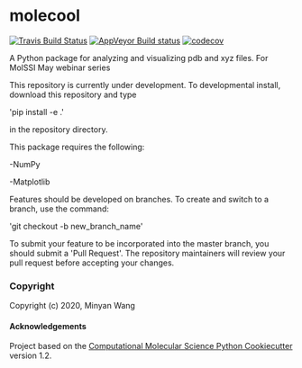 molecool
==============================
[//]: # (Badges)
[![Travis Build Status](https://travis-ci.com/REPLACE_WITH_OWNER_ACCOUNT/molecool.svg?branch=master)](https://travis-ci.com/REPLACE_WITH_OWNER_ACCOUNT/molecool)
[![AppVeyor Build status](https://ci.appveyor.com/api/projects/status/REPLACE_WITH_APPVEYOR_LINK/branch/master?svg=true)](https://ci.appveyor.com/project/REPLACE_WITH_OWNER_ACCOUNT/molecool/branch/master)
[![codecov](https://codecov.io/gh/REPLACE_WITH_OWNER_ACCOUNT/molecool/branch/master/graph/badge.svg)](https://codecov.io/gh/REPLACE_WITH_OWNER_ACCOUNT/molecool/branch/master)

A Python package for analyzing and visualizing pdb and xyz files. For MolSSI May webinar series

This repository is currently under development. To developmental install, download this repository and type

'pip install -e .'

in the repository directory.


This package requires the following:

-NumPy

-Matplotlib


Features should be developed on branches. To create and switch to a branch, use the command:

'git checkout -b new_branch_name'

To submit your feature to be incorporated into the master branch, you should submit a 'Pull Request'. The repository maintainers will review your pull request before accepting your changes.


### Copyright

Copyright (c) 2020, Minyan Wang


#### Acknowledgements
 
Project based on the 
[Computational Molecular Science Python Cookiecutter](https://github.com/molssi/cookiecutter-cms) version 1.2.
